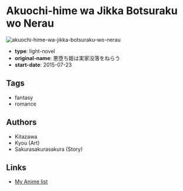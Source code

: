# Akuochi-hime wa Jikka Botsuraku wo Nerau

![akuochi-hime-wa-jikka-botsuraku-wo-nerau](https://cdn.myanimelist.net/images/manga/1/165938.jpg)

-   **type**: light-novel
-   **original-name**: 悪堕ち姫は実家没落をねらう
-   **start-date**: 2015-07-23

## Tags

-   fantasy
-   romance

## Authors

-   Kitazawa
-   Kyou (Art)
-   Sakurasakurasakura (Story)

## Links

-   [My Anime list](https://myanimelist.net/manga/91567/Akuochi-hime_wa_Jikka_Botsuraku_wo_Nerau)
